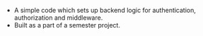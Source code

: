 - A simple code which sets up backend logic for authentication, authorization and middleware.
- Built as a part of a semester project.
